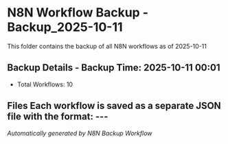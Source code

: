 # N8N Workflow Backup - Backup_2025-10-11 

This folder contains the backup of all N8N workflows as of 2025-10-11  

## Backup Details - Backup Time: 2025-10-11 00:01 
- Total Workflows: 10  

## Files Each workflow is saved as a separate JSON file with the format:  ---  

*Automatically generated by N8N Backup Workflow*